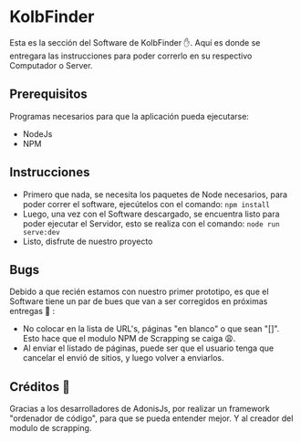 # KolbFinder

Esta es la sección del Software de KolbFinder :hand:. Aquí es donde se entregara las instrucciones para poder correrlo en su respectivo Computador o Server.

## Prerequisitos
Programas necesarios para que la aplicación pueda ejecutarse:
* NodeJs
* NPM

## Instrucciones

* Primero que nada, se necesita los paquetes de Node necesarios, para poder correr el software, ejecútelos con el comando:
``` npm install ```
* Luego, una vez con el Software descargado, se encuentra listo para poder ejecutar el Servidor, esto se realiza con el comando:
``` node run serve:dev ```
* Listo, disfrute de nuestro proyecto

## Bugs
Debido a que recién estamos con nuestro primer prototipo, es que el Software tiene un par de bues que van a ser corregidos en próximas entregas :construction_worker: :

* No colocar en la lista de URL's, páginas "en blanco" o que sean "[]". Esto hace que el modulo NPM de Scrapping se caiga :weary:.
* Al enviar el listado de páginas, puede ser que el usuario tenga que cancelar el envió de sitios, y luego volver a enviarlos. 

## Créditos :clap:
Gracias a los desarrolladores de AdonisJs, por realizar un framework "ordenador de código", para que se pueda entender mejor. Y al creador del modulo de scrapping.
